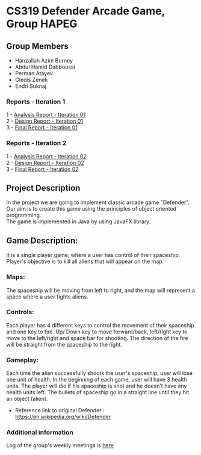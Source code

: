 # CS319 Defender Arcade Game, Group HAPEG

## Group Members
- Hanzallah Azim Burney
- Abdul Hamid Dabboussi
- Perman Atayev
- Gledis Zeneli
- Endri Suknaj

### Reports - Iteration 1
1 - [Analysis Report - Iteration 01](https://docs.google.com/document/d/1JPb92dDu950-aJ1DgYSoql6DCdnjJ6D2GfhKhU4UpK0/edit?usp=sharing)\
2 - [Design Report - Iteration 01](https://docs.google.com/document/d/1etHOchjQNUX7RmGQH1DhGKkLeIsbZLU-kF3cbP45-t8/edit?usp=sharing)\
3 - [Final Report - Iteration 01](https://docs.google.com/document/d/1LDLDHUUW_Qx0TnTUm6L8uVyKL0OVoENBk4FN5e7npno/edit?usp=sharing)

### Reports - Iteration 2
1 - [Analysis Report - Iteration 02](https://docs.google.com/document/d/1rG8NfIlvNNeQ38nZAe8gJsaKnWclPmfHnPp0lcYnIMA/edit?usp=sharing)\
2 - [Design Report - Iteration 02](https://docs.google.com/document/d/1qXtkUd1nK1TcSaZ-rajwizC2SDbLXUNZFegDUkTVWic/edit?usp=sharing)\
3 - [Final Report - Iteration 02](https://docs.google.com/document/d/11ZRDvRH_BVVjcHmDja4erjeKTbVaGPa6lW1nX-nE8RQ/edit?usp=sharing)

## Project Description
In the project we are going to implement classic arcade game "Defender".\
Our aim is to create this game using the principles of object oriented programming.\
The game is implemented in Java by using JavaFX library.

## Game Description:
It is a single player game, where a user has control of their spaceship. Player's objective is to kill all aliens that will appear on the map.

### Maps:
The spaceship will be moving from left to right, and the map will represent a space where a user fights aliens.

### Controls:
Each player has 4 different keys to control the movement of their spaceship and one key to fire. Up/ Down key to move forward/back, left/right key to move to the left/right and space bar for shooting. The direction of the fire will be straight from the spaceship to the right.

### Gameplay:
Each time the alien successfully shoots the user's spaceship, user will lose one unit of health. In the beginning of each game, user will have 3 health units. The player will die if his spaceship is shot and he doesn't have any health units left. The bullets of spaceship go in a straight line until they hit an object (alien). 

* Reference link to original Defender : https://en.wikipedia.org/wiki/Defender

### Additional information
Log of the group's weekly meetings is [here](https://docs.google.com/document/d/1lvyBzwGAg5UtiwbL4UJYyEOcgsWXgMMJIDW8_226dz8/edit?usp=sharing)
